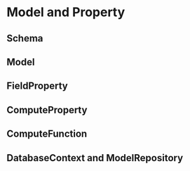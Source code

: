
# Model and Property

## Schema

## Model

## FieldProperty

## ComputeProperty

## ComputeFunction

## DatabaseContext and ModelRepository
